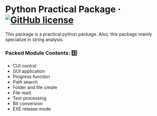 # Python Practical Package &middot; [![GitHub license](https://img.shields.io/badge/license-MIT-blue.svg)](https://github.com/pgming-life/pgming_package/blob/main/LICENSE)

This package is a practical python package.
Also, this package mainly specialize in string analysis.

### Packed Module Contents: :nine:

* CUI control
* GUI application
* Progress function
* Path search
* Folder and file create
* File read
* Text processing
* Bit conversion
* EXE release mode
